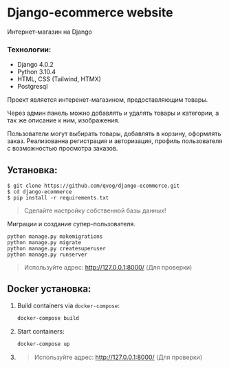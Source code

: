 # Django-ecommerce website
Интернет-магазин на Django

### Технологии:
- Django 4.0.2
- Python 3.10.4
- HTML, CSS (Tailwind, HTMX)
- Postgresql

Проект является интеренет-магазином, предоставляющим товары.

Через админ панель можно добавлять и удалять товары и категории, а так же 
описание к ним, изображения.

Пользователи могут выбирать товары, добавлять в корзину, оформлять заказ. Реализованна регистрация и 
авторизация, профиль пользователя с возможностью просмотра заказов.


Установка:
--
```
$ git clone https://github.com/qvog/django-ecommerce.git
$ cd django-ecommerce
$ pip install -r requirements.txt
```

> Сделайте настройку собственной базы данных! 

Миграции и создание супер-пользователя.
```
python manage.py makemigrations
python manage.py migrate
python manage.py createsuperuser
python manage.py runserver
```

> Используйте адрес: http://127.0.0.1:8000/ (Для проверки) 

## Docker установка:

1. Build containers via `docker-compose`:

    ```bash
    docker-compose build
    ```

2. Start containers:

    ```bash
    docker-compose up
    ```

3. > Используйте адрес: http://127.0.0.1:8000/ (Для проверки) 




